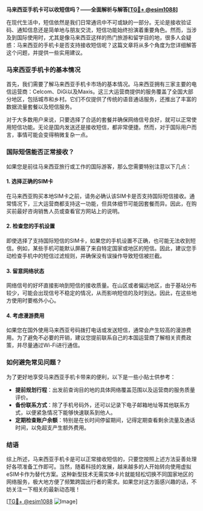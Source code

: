 **马来西亚手机卡可以收短信吗？——全面解析与解答[[TG💪+ @esim1088](https://t.me/s/esim1088)]**

在现代生活中，短信依然是我们日常通讯中不可或缺的一部分。无论是接收验证码、通知信息还是简单地与朋友交流，短信功能始终扮演着重要角色。然而，当涉及到国际使用时，尤其是像马来西亚这样的热门旅游和留学目的地，很多人会疑惑：马来西亚的手机卡是否支持接收短信呢？这篇文章将从多个角度为您详细解答这个问题，并提供一些实用建议。

### 马来西亚手机卡的基本情况

首先，我们需要了解马来西亚手机卡市场的基本情况。马来西亚拥有三家主要的电信运营商：Celcom、DiGi以及Maxis。这三大运营商提供的服务覆盖了全国大部分地区，包括城市和乡村。它们不仅提供了传统的语音通话服务，还推出了丰富的数据流量套餐以及短信服务。

对于大多数用户来说，只要选择了合适的套餐并确保网络信号良好，就可以正常使用短信功能。无论是国内发送还是接收短信，都非常便捷。然而，对于国际用户而言，事情可能会变得稍微复杂一点。

### 国际短信能否正常接收？

如果您是前往马来西亚旅行或工作的国际游客，那么您需要特别注意以下几点：

#### 1. **选择正确的SIM卡**
   在马来西亚购买本地SIM卡之前，请务必确认该SIM卡是否支持国际短信接收。通常情况下，三大运营商都支持这一功能，但具体细节可能因套餐而异。因此，在购买前最好咨询销售人员或查看官方网站上的说明。

#### 2. **检查您的手机设置**
   即使选择了支持国际短信的SIM卡，如果您的手机设置不正确，也可能无法收到短信。例如，某些手机可能默认屏蔽了来自特定国家或地区的短信。因此，建议您手动检查手机中的短信过滤规则，并确保没有误操作导致短信被拦截。

#### 3. **留意网络状态**
   网络信号的好坏直接影响到短信的接收质量。在山区或者偏远地区，由于基站分布较少，可能会出现信号不稳定的情况，从而影响短信的及时到达。因此，在这些地方使用时要格外小心。

#### 4. **考虑漫游费用**
   如果您在国外使用马来西亚号码拨打电话或发送短信，通常会产生较高的漫游费用。为了避免不必要的开销，建议您提前联系自己的本国运营商了解相关资费政策，并尽量通过Wi-Fi进行通信。

### 如何避免常见问题？

为了更好地享受马来西亚手机卡带来的便利，以下是一些小贴士供参考：

- **提前规划行程**：出发前查询目的地的具体网络覆盖范围以及运营商的服务质量评价。
- **备份联系方式**：除了手机号码外，还可以记录下电子邮箱地址等其他联系方式，以便紧急情况下能够快速联系到他人。
- **定期检查账户余额**：特别是在长时间停留期间，记得定期查看剩余流量及通话时间，以免超支产生额外费用。

### 结语

综上所述，马来西亚手机卡是可以正常接收短信的，只要您按照上述方法妥善处理好各项准备工作即可。当然，随着科技的发展，越来越多的人开始转向使用虚拟eSIM卡作为替代方案。这种新型技术无需实体卡片就能轻松切换不同国家地区的网络服务，极大地方便了频繁跨国出行者的需求。如果您对这方面感兴趣的话，不妨关注一下相关的最新动态哦！

[[TG💪+ @esim1088](https://t.me/s/esim1088) ![Image](https://i.postimg.cc/4NQfJmqS/Snipaste-2025-05-13-00-14-12.png)]